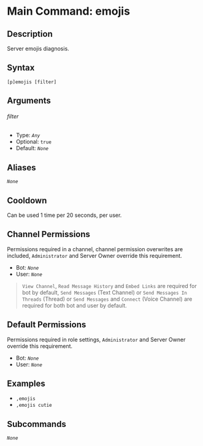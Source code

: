 # Main Command: emojis

## Description

Server emojis diagnosis.

## Syntax

```
[p]emojis [filter]
```

## Arguments

###### filter

- Type: *`Any`*
- Optional: `true`
- Default: *`None`*

## Aliases

*`None`*

## Cooldown

Can be used 1 time per 20 seconds, per user.

## Channel Permissions

Permissions required in a channel, channel permission overwrites are included, `Administrator` and Server Owner override this requirement.

- Bot: *`None`*
- User: *`None`*

> `View Channel`, `Read Message History` and `Embed Links` are required for bot by default, `Send Messages` (Text Channel) or `Send Messages In Threads` (Thread) or `Send Messages` and `Connect` (Voice Channel) are required for both bot and user by default.

## Default Permissions

Permissions required in role settings, `Administrator` and Server Owner override this requirement.

- Bot: *`None`*
- User: *`None`*

## Examples

- `,emojis`
- `,emojis cutie`

## Subcommands

*`None`*
